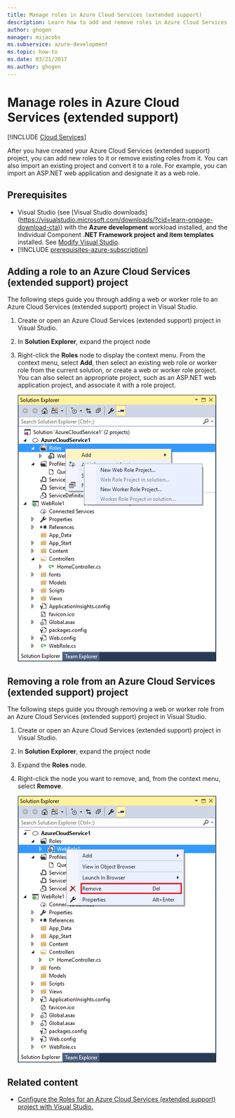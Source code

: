 ```yaml
---
title: Manage roles in Azure Cloud Services (extended support)
description: Learn how to add and remove roles in Azure Cloud Services (extended support) with Visual Studio.
author: ghogen
manager: mijacobs
ms.subservice: azure-development
ms.topic: how-to
ms.date: 03/21/2017
ms.author: ghogen
---
```


# Manage roles in Azure Cloud Services (extended support)

 [!INCLUDE [Cloud Services](./includes/cloud-services-legacy.md)]

After you have created your Azure Cloud Services (extended support) project, you can add new roles to it or remove existing roles from it. You can also import an existing project and convert it to a role. For example, you can import an ASP.NET web application and designate it as a web role.

## Prerequisites

- Visual Studio (see [Visual Studio downloads] (https://visualstudio.microsoft.com/downloads/?cid=learn-onpage-download-cta)) with the **Azure development** workload installed, and the Individual Component **.NET Framework project and item templates** installed. See [Modify Visual Studio](../install/modify-visual-studio.md).
- [!INCLUDE [prerequisites-azure-subscription](includes/prerequisites-azure-subscription.md)]

## Adding a role to an Azure Cloud Services (extended support) project

The following steps guide you through adding a web or worker role to an Azure Cloud Services (extended support) project in Visual Studio.

1. Create or open an Azure Cloud Services (extended support) project in Visual Studio.

1. In **Solution Explorer**, expand the project node

1. Right-click the **Roles** node to display the context menu. From the context menu, select **Add**, then select an existing web role or worker role from the current solution, or create a web or worker role project. You can also select an appropriate project, such as an ASP.NET web application project, and associate it with a role project.

   ![Screenshot that shows menu option to add a role to an Azure Cloud Services (extended support) project.](./media/vs-azure-tools-cloud-service-project-managing-roles/add-role.png)

## Removing a role from an Azure Cloud Services (extended support) project

The following steps guide you through removing a web or worker role from an Azure Cloud Services (extended support) project in Visual Studio.

1. Create or open an Azure Cloud Services (extended support) project in Visual Studio.

1. In **Solution Explorer**, expand the project node

1. Expand the **Roles** node.

1. Right-click the node you want to remove, and, from the context menu, select **Remove**.

   ![Screenshot that shows menu option to remove a role to an Azure Cloud Services (extended support) project.](./media/vs-azure-tools-cloud-service-project-managing-roles/remove-role.png)

## Related content

- [Configure the Roles for an Azure Cloud Services (extended support) project with Visual Studio.](vs-azure-tools-configure-roles-for-cloud-service.md)
